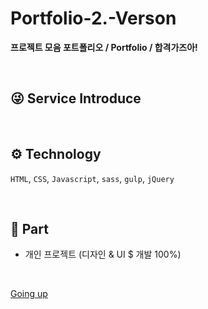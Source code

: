 # Portfolio-2.-Verson
**프로젝트 모음 포트폴리오 / Portfolio / 합격가즈아!**
 
</br>

## 😜 Service Introduce

</br>

## ⚙ Technology 
`HTML`, `CSS`, `Javascript`, `sass`, `gulp`, `jQuery`

</br>

## 📲 Part
- 개인 프로젝트 (디자인 & UI $ 개발 100%)

</br>

<a href="#" class="btn--success">Going up</a>
